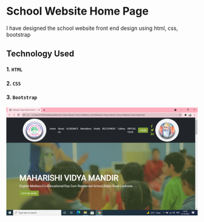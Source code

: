 # School Website Home Page

I  have designed the school website front end design using html, css, bootstrap
## Technology Used

#### 1. `HTML`
#### 2. `CSS`
#### 3. `Bootstrap `


<img src="assets/Screenshot (38).png">
